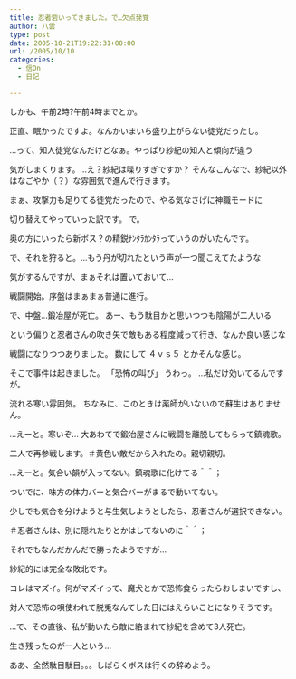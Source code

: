 ```yaml
---
title: 忍者砦いってきました。で…欠点発覚
author: 八雲
type: post
date: 2005-10-21T19:22:31+00:00
url: /2005/10/10
categories:
  - 信On
  - 日記

---
```

しかも、午前2時?午前4時までとか。
  
正直、眠かったですよ。なんかいまいち盛り上がらない徒党だったし。
  
…って、知人徒党なんだけどなぁ。やっぱり紗紀の知人と傾向が違う
  
気がしまくります。…え？紗紀は喋りすぎですか？ そんなこんなで、紗紀以外はなごやか（？）な雰囲気で進んで行きます。
  
まぁ、攻撃力も足りてる徒党だったので、やる気なさげに神職モードに
  
切り替えてやっていった訳です。 で。
  
奥の方にいったら新ボス？の精鋭ﾅﾝﾀﾗｶﾝﾀﾗっていうのがいたんです。
  
で、それを狩ると。…もう丹が切れたという声が一つ聞こえてたような
  
気がするんですが、まぁそれは置いておいて…
	  
戦闘開始。序盤はまぁまぁ普通に進行。
  
で、中盤…鍛冶屋が死亡。 あー、もう駄目かと思いつつも陰陽が二人いる
  
という偏りと忍者さんの吹き矢で敵もある程度減って行き、なんか良い感じな
  
戦闘になりつつありました。 数にして ４ｖｓ５ とかそんな感じ。
  
そこで事件は起きました。 「恐怖の叫び」 うわっ。 …私だけ効いてるんですが。
  
流れる寒い雰囲気。 ちなみに、このときは薬師がいないので蘇生はありません。
  
…えーと。寒いぞ… 大あわてで鍛冶屋さんに戦闘を離脱してもらって鎮魂歌。
  
二人で再参戦します。＃黄色い敵だから入れたの。親切親切。
  
…えーと。気合い韻が入ってない。鎮魂歌に化けてる＾＾；
  
ついでに、味方の体力バーと気合バーがまるで動いてない。
  
少しでも気合を分けようと与生気しようとしたら、忍者さんが選択できない。
  
＃忍者さんは、別に隠れたりとかはしてないのに＾＾；
  
それでもなんだかんだで勝ったようですが…
  
紗紀的には完全な敗北です。
  
コレはマズイ。何がマズイって、魔犬とかで恐怖食らったらおしまいですし、
  
対人で恐怖の唄使われて脱兎なんてした日にはえらいことになりそうです。
	  
…で、その直後、私が動いたら敵に絡まれて紗紀を含めて3人死亡。
  
生き残ったのが一人という…
  
ああ、全然駄目駄目。。。しばらくボスは行くの辞めよう。
